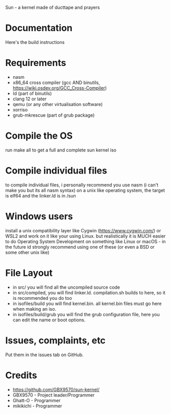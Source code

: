 Sun - a kernel made of ducttape and prayers

# Documentation
Here's the build instructions

# Requirements
* nasm
* x86_64 cross compiler (gcc AND binutils, https://wiki.osdev.org/GCC_Cross-Compiler)
* ld (part of binutils)
* clang 12 or later
* qemu (or any other virtualisation software)
* xorriso
* grub-mkrescue (part of grub package)


# Compile the OS
run make all to get a full and complete sun kernel iso

# Compile individual files
to compile individual files, i personally recommend you use nasm (i can't make you but its all nasm syntax) on a unix like
operating system, the target is elf64 and the linker.ld is in /sun 

# Windows users
install a unix compatibility layer like Cygwin (https://www.cygwin.com/) or WSL2 and work on it like your using Linux.
but realistically it is MUCH easier to do Operating System Development on something like Linux or macOS - in the future
id strongly recommend using one of these (or even a BSD or some other unix like)

# File Layout
* in src/ you will find all the uncompiled source code
* in src/compiled, you will find linker.ld. compilation.sh builds to here, so it is recommended you do too
* in isofiles/build you will find kernel.bin. all kernel.bin files must go here when making an iso.
* in isofiles/build/grub you will find the grub configuration file, here you can edit the name or boot options.

# Issues, complaints, etc
Put them in the issues tab on GitHub.

# Credits
* https://github.com/GBX9570/sun-kernel/
* GBX9570 - Project leader/Programmer
* Ghatt-O - Programmer
* mikikichi - Programmer

